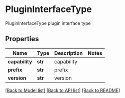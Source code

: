 # PluginInterfaceType

PluginInterfaceType plugin interface type
## Properties
Name | Type | Description | Notes
------------ | ------------- | ------------- | -------------
**capability** | **str** | capability | 
**prefix** | **str** | prefix | 
**version** | **str** | version | 

[[Back to Model list]](../README.md#documentation-for-models) [[Back to API list]](../README.md#documentation-for-api-endpoints) [[Back to README]](../README.md)


